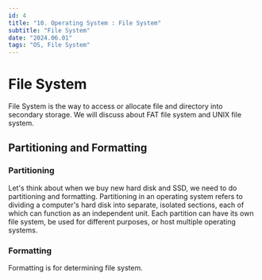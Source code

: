 ```yaml
---
id: 4
title: "10. Operating System : File System"
subtitle: "File System"
date: "2024.06.01"
tags: "OS, File System"
---
```

# File System
File System is the way to access or allocate file and directory into secondary storage. We will discuss about FAT file system and UNIX file system.

## Partitioning and Formatting
### Partitioning
Let's think about when we buy new hard disk and SSD, we need to do partitioning and formatting. Partitioning in an operating system refers to dividing a computer's hard disk into separate, isolated sections, each of which can function as an independent unit. Each partition can have its own file system, be used for different purposes, or host multiple operating systems.
### Formatting
Formatting is for determining file system. 
